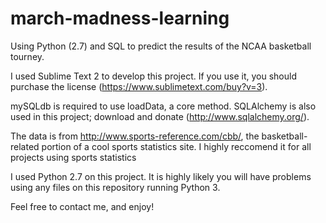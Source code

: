 # march-madness-learning
Using Python (2.7) and SQL to predict the results of the NCAA basketball tourney.

I used Sublime Text 2 to develop this project. If you use it, you should purchase the license (https://www.sublimetext.com/buy?v=3).

mySQLdb is required to use loadData, a core method. SQLAlchemy is also used in this project; download and donate (http://www.sqlalchemy.org/).

The data is from http://www.sports-reference.com/cbb/, the basketball-related portion of a cool sports statistics site. I highly reccomend it for all projects using sports statistics

I used Python 2.7 on this project. It is highly likely you will have problems using any files on this repository running Python 3.

Feel free to contact me, and enjoy!
